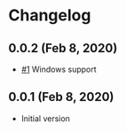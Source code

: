 # Changelog

## 0.0.2 (Feb 8, 2020)

- [#1](https://github.com/ranyitz/newshell/pull/1) Windows support

## 0.0.1 (Feb 8, 2020)

- Initial version
